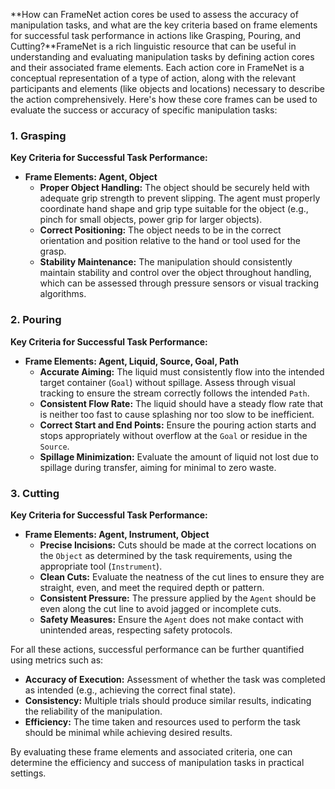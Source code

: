 **How can FrameNet action cores be used to assess the accuracy of manipulation tasks, and what are the key criteria based on frame elements for successful task performance in actions like Grasping, Pouring, and Cutting?**FrameNet is a rich linguistic resource that can be useful in understanding and evaluating manipulation tasks by defining action cores and their associated frame elements. Each action core in FrameNet is a conceptual representation of a type of action, along with the relevant participants and elements (like objects and locations) necessary to describe the action comprehensively. Here's how these core frames can be used to evaluate the success or accuracy of specific manipulation tasks:

### 1. Grasping
**Key Criteria for Successful Task Performance:**
- **Frame Elements: Agent, Object**
  - **Proper Object Handling:** The object should be securely held with adequate grip strength to prevent slipping. The agent must properly coordinate hand shape and grip type suitable for the object (e.g., pinch for small objects, power grip for larger objects).
  - **Correct Positioning:** The object needs to be in the correct orientation and position relative to the hand or tool used for the grasp.
  - **Stability Maintenance:** The manipulation should consistently maintain stability and control over the object throughout handling, which can be assessed through pressure sensors or visual tracking algorithms.

### 2. Pouring
**Key Criteria for Successful Task Performance:**
- **Frame Elements: Agent, Liquid, Source, Goal, Path**
  - **Accurate Aiming:** The liquid must consistently flow into the intended target container (`Goal`) without spillage. Assess through visual tracking to ensure the stream correctly follows the intended `Path`.
  - **Consistent Flow Rate:** The liquid should have a steady flow rate that is neither too fast to cause splashing nor too slow to be inefficient.
  - **Correct Start and End Points:** Ensure the pouring action starts and stops appropriately without overflow at the `Goal` or residue in the `Source`.
  - **Spillage Minimization:** Evaluate the amount of liquid not lost due to spillage during transfer, aiming for minimal to zero waste.

### 3. Cutting
**Key Criteria for Successful Task Performance:**
- **Frame Elements: Agent, Instrument, Object**
  - **Precise Incisions:** Cuts should be made at the correct locations on the `Object` as determined by the task requirements, using the appropriate tool (`Instrument`).
  - **Clean Cuts:** Evaluate the neatness of the cut lines to ensure they are straight, even, and meet the required depth or pattern.
  - **Consistent Pressure:** The pressure applied by the `Agent` should be even along the cut line to avoid jagged or incomplete cuts.
  - **Safety Measures:** Ensure the `Agent` does not make contact with unintended areas, respecting safety protocols.

For all these actions, successful performance can be further quantified using metrics such as:
- **Accuracy of Execution:** Assessment of whether the task was completed as intended (e.g., achieving the correct final state).
- **Consistency:** Multiple trials should produce similar results, indicating the reliability of the manipulation.
- **Efficiency:** The time taken and resources used to perform the task should be minimal while achieving desired results.

By evaluating these frame elements and associated criteria, one can determine the efficiency and success of manipulation tasks in practical settings.